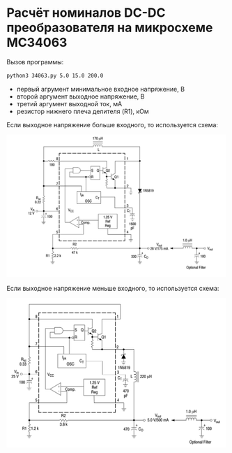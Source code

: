 # Расчёт номиналов DC-DC преобразователя на микросхеме MC34063

Вызов программы:

```bash
python3 34063.py 5.0 15.0 200.0
```

- первый агрумент минимальное входное напряжение, В
- второй аргумент выходное напряжение, В
- третий аргумент выходной ток, мА
- резистор нижнего плеча делителя (R1), кОм

Если выходное напряжение больше входного, то используется схема:

![Повышающий DC-DC](./img/step_up.png)

Если выходное напряжение меньше входного, то используется схема:

![Понижающий DC-DC](./img/step_down.png)
